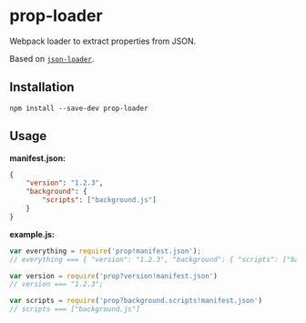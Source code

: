 # prop-loader

Webpack loader to extract properties from JSON.

Based on [`json-loader`](https://github.com/webpack/json-loader).

## Installation

`npm install --save-dev prop-loader`

## Usage

**manifest.json:**

```json
{
	"version": "1.2.3",
	"background": {
		"scripts": ["background.js"]
	}
}
```

**example.js:**

```js
var everything = require('prop!manifest.json');
// everything === { "version": "1.2.3", "background": { "scripts": ["background.js"] } }

var version = require('prop?version!manifest.json')
// version === "1.2.3";

var scripts = require('prop?background.scripts!manifest.json')
// scripts === ["background.js"]
```
